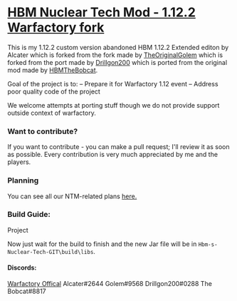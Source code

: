 # <u>**HBM Nuclear Tech Mod - 1.12.2 Warfactory fork**</u>

This is my 1.12.2 custom version abandoned HBM 1.12.2 Extended editon by Alcater
which is forked from the fork made by [TheOriginalGolem](https://github.com/TheOriginalGolem/Hbm-s-Nuclear-Tech-GIT)
which is forked from the port made by [Drillgon200](https://github.com/Drillgon200/Hbm-s-Nuclear-Tech-GIT)
which is ported from the original mod made by [HBMTheBobcat](https://github.com/HbmMods/Hbm-s-Nuclear-Tech-GIT).

Goal of the project is to:
– Prepare it for Warfactory 1.12 event 
– Address poor quality code of the project

We welcome attempts at porting stuff though we do not provide support outside context of warfactory.

### **Want to contribute?**

If you want to contribute - you can make a pull request; I'll review it as soon as possible.
Every contribution is very much appreciated by me and the players.

### **Planning**

You can see all our NTM-related plans [here.](https://github.com/users/TheSlize/projects/2/views/1)

### **Build Guide:**

Project


Now just wait for the build to finish and the new Jar file will be in `Hbm-s-Nuclear-Tech-GIT\build\libs`.


#### Discords:

[Warfactory Offical](https://discord.gg/VqVYYWEGrE)
Alcater#2644
Golem#9568
Drillgon200#0288
The Bobcat#8817
